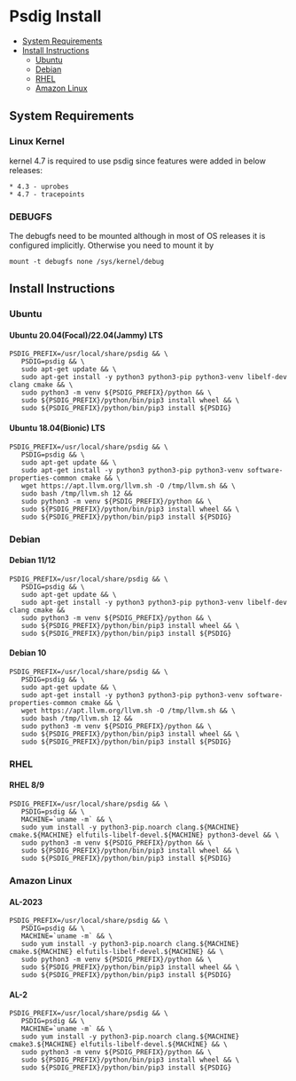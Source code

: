 # Psdig Install

- [System Requirements](#system-requirements)
- [Install Instructions](#install-instructions)
  - [Ubuntu](#ubuntu)
  - [Debian](#debian)
  - [RHEL](#rhel)
  - [Amazon Linux](#amazon-linux)

## System Requirements
### Linux Kernel
kernel 4.7 is required to use psdig since features were added in below releases:
```
* 4.3 - uprobes
* 4.7 - tracepoints
```

### DEBUGFS
The debugfs need to be mounted although in most of OS releases it is configured implicitly. Otherwise you need to mount it by
```
mount -t debugfs none /sys/kernel/debug
```

## Install Instructions
### Ubuntu
#### Ubuntu 20.04(Focal)/22.04(Jammy) LTS
```
PSDIG_PREFIX=/usr/local/share/psdig && \
   PSDIG=psdig && \
   sudo apt-get update && \
   sudo apt-get install -y python3 python3-pip python3-venv libelf-dev clang cmake && \
   sudo python3 -m venv ${PSDIG_PREFIX}/python && \
   sudo ${PSDIG_PREFIX}/python/bin/pip3 install wheel && \
   sudo ${PSDIG_PREFIX}/python/bin/pip3 install ${PSDIG}
```
#### Ubuntu 18.04(Bionic) LTS
```
PSDIG_PREFIX=/usr/local/share/psdig && \
   PSDIG=psdig && \
   sudo apt-get update && \
   sudo apt-get install -y python3 python3-pip python3-venv software-properties-common cmake && \
   wget https://apt.llvm.org/llvm.sh -O /tmp/llvm.sh && \
   sudo bash /tmp/llvm.sh 12 &&
   sudo python3 -m venv ${PSDIG_PREFIX}/python && \
   sudo ${PSDIG_PREFIX}/python/bin/pip3 install wheel && \
   sudo ${PSDIG_PREFIX}/python/bin/pip3 install ${PSDIG}
```
### Debian
#### Debian 11/12
```
PSDIG_PREFIX=/usr/local/share/psdig && \
   PSDIG=psdig && \
   sudo apt-get update && \
   sudo apt-get install -y python3 python3-pip python3-venv libelf-dev clang cmake &&
   sudo python3 -m venv ${PSDIG_PREFIX}/python && \
   sudo ${PSDIG_PREFIX}/python/bin/pip3 install wheel && \
   sudo ${PSDIG_PREFIX}/python/bin/pip3 install ${PSDIG}
```
#### Debian 10
```
PSDIG_PREFIX=/usr/local/share/psdig && \
   PSDIG=psdig && \
   sudo apt-get update && \
   sudo apt-get install -y python3 python3-pip python3-venv software-properties-common cmake && \
   wget https://apt.llvm.org/llvm.sh -O /tmp/llvm.sh && \
   sudo bash /tmp/llvm.sh 12 &&
   sudo python3 -m venv ${PSDIG_PREFIX}/python && \
   sudo ${PSDIG_PREFIX}/python/bin/pip3 install wheel && \
   sudo ${PSDIG_PREFIX}/python/bin/pip3 install ${PSDIG}
```
### RHEL
#### RHEL 8/9
```
PSDIG_PREFIX=/usr/local/share/psdig && \
   PSDIG=psdig && \
   MACHINE=`uname -m` && \
   sudo yum install -y python3-pip.noarch clang.${MACHINE} cmake.${MACHINE} elfutils-libelf-devel.${MACHINE} python3-devel && \
   sudo python3 -m venv ${PSDIG_PREFIX}/python && \
   sudo ${PSDIG_PREFIX}/python/bin/pip3 install wheel && \
   sudo ${PSDIG_PREFIX}/python/bin/pip3 install ${PSDIG}
```
### Amazon Linux
#### AL-2023
```
PSDIG_PREFIX=/usr/local/share/psdig && \
   PSDIG=psdig && \
   MACHINE=`uname -m` && \
   sudo yum install -y python3-pip.noarch clang.${MACHINE} cmake.${MACHINE} elfutils-libelf-devel.${MACHINE} && \
   sudo python3 -m venv ${PSDIG_PREFIX}/python && \
   sudo ${PSDIG_PREFIX}/python/bin/pip3 install wheel && \
   sudo ${PSDIG_PREFIX}/python/bin/pip3 install ${PSDIG}
```
#### AL-2
```
PSDIG_PREFIX=/usr/local/share/psdig && \
   PSDIG=psdig && \
   MACHINE=`uname -m` && \
   sudo yum install -y python3-pip.noarch clang.${MACHINE} cmake3.${MACHINE} elfutils-libelf-devel.${MACHINE} && \
   sudo python3 -m venv ${PSDIG_PREFIX}/python && \     
   sudo ${PSDIG_PREFIX}/python/bin/pip3 install wheel && \
   sudo ${PSDIG_PREFIX}/python/bin/pip3 install ${PSDIG}
```
